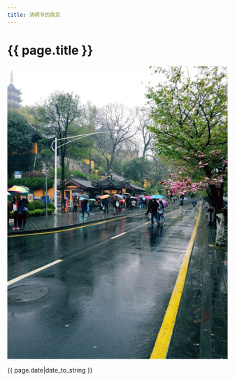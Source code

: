 ```yaml
---
title: 清明节的南京
---
```

# {{ page.title }}

![](/media/pic/img/雨中鸡鸣寺.jpg "雨中鸡鸣寺")

{{ page.date|date_to_string }}
